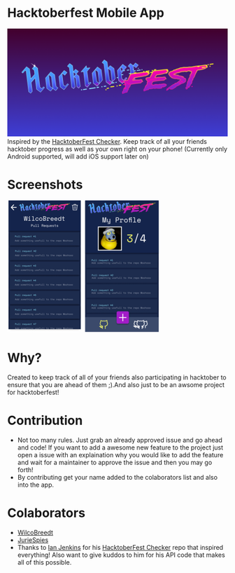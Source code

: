 # Hacktoberfest Mobile App
![Screenshot](banner.png)
Inspired by the [HacktoberFest Checker](https://github.com/jenkoian/hacktoberfest-checker). Keep track of all your friends hacktober progress as well as your own right on your phone! (Currently only Android supported, will add iOS support later on)

# Screenshots
![Screenshot](pr_screen.png) ![Screenshot](homescreen.png)

# Why?
Created to keep track of all of your friends also participating in hacktober to ensure that you are ahead of them ;).And also just to be an awsome project for hacktoberfest!

# Contribution
* Not too many rules. Just grab an already approved issue and go ahead and code! If you want to add a awesome new feature to the project just open a issue with an explaination why you would like to add the feature and wait for a maintainer to approve the issue and then you may go forth!
* By contributing get your name added to the colaborators list and also into the app.

# Colaborators
* [WilcoBreedt](https://github.com/WilcoBreedt)
* [JurieSpies](https://github.com/JurieSpies)
* Thanks to [Ian Jenkins](https://github.com/jenkoian) for his [HacktoberFest Checker](https://github.com/jenkoian/hacktoberfest-checker) repo that inspired everything! Also want to give kuddos to him for his API code that makes all of this possible.
